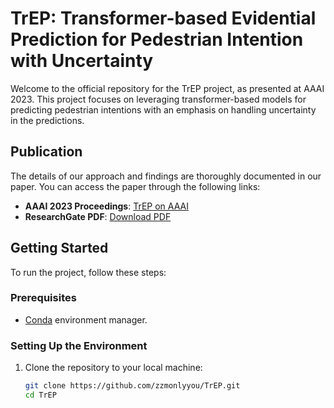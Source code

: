 # TrEP: Transformer-based Evidential Prediction for Pedestrian Intention with Uncertainty

Welcome to the official repository for the TrEP project, as presented at AAAI 2023. This project focuses on leveraging transformer-based models for predicting pedestrian intentions with an emphasis on handling uncertainty in the predictions.

## Publication

The details of our approach and findings are thoroughly documented in our paper. You can access the paper through the following links:

- **AAAI 2023 Proceedings**: [TrEP on AAAI](https://ojs.aaai.org/index.php/AAAI/article/view/25463)
- **ResearchGate PDF**: [Download PDF](https://www.researchgate.net/profile/Zhengming-Zhang-4/publication/366548160_TrEP_Transformer-based_Evidential_Prediction_for_Pedestrian_Intention_with_Uncertainty/links/63a5fe8e097c7832ca5e017a/TrEP-Transformer-based-Evidential-Prediction-for-Pedestrian-Intention-with-Uncertainty.pdf)

## Getting Started

To run the project, follow these steps:

### Prerequisites

- [Conda](https://docs.conda.io/en/latest/) environment manager.

### Setting Up the Environment

1. Clone the repository to your local machine:

   ```bash
   git clone https://github.com/zzmonlyyou/TrEP.git
   cd TrEP
